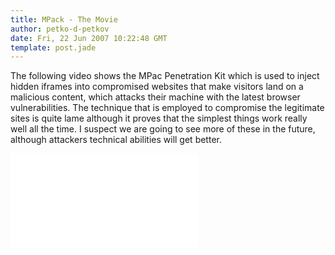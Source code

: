 ```yaml
---
title: MPack - The Movie
author: petko-d-petkov
date: Fri, 22 Jun 2007 10:22:48 GMT
template: post.jade
---
```


The following video shows the MPac Penetration Kit which is used to inject hidden iframes into compromised websites that make visitors land on a malicious content, which attacks their machine with the latest browser vulnerabilities. The technique that is employed to compromise the legitimate sites is quite lame although it proves that the simplest things work really well all the time. I suspect we are going to see more of these in the future, although attackers technical abilities will get better.

<iframe class="video" src="//www.youtube.com/embed/TpFxbsPFgjs" frameborder="0" allowfullscreen></iframe>
